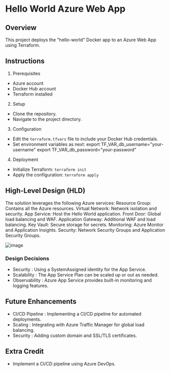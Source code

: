 # Hello World Azure Web App

## Overview
This project deploys the "hello-world" Docker app to an Azure Web App using Terraform.

## Instructions

1.  Prerequisites 
   - Azure account
   - Docker Hub account
   - Terraform installed

2.  Setup 
   - Clone the repository.
   - Navigate to the project directory.

3.  Configuration 
   - Edit the `terraform.tfvars` file to include your Docker Hub credentials.
   - Set environment variables as next: export TF_VAR_db_username="your-username" export TF_VAR_db_password="your-password"


4.  Deployment 
   - Initialize Terraform: `terraform init`
   - Apply the configuration: `terraform apply`

## High-Level Design (HLD)
The solution leverages the following Azure services:
Resource Group: Contains all the Azure resources.
Virtual Network: Network isolation and security.
App Service: Host the Hello World application.
Front Door: Global load balancing and WAF.
Application Gateway: Additional WAF and load balancing.
Key Vault: Secure storage for secrets.
Monitoring: Azure Monitor and Application Insights.
Security: Network Security Groups and Application Security Groups.

![image](https://github.com/user-attachments/assets/1508722d-c67b-43e9-8780-d05971e43c44)

### Design Decisions
-  Security : Using a SystemAssigned identity for the App Service.
-  Scalability : The App Service Plan can be scaled up or out as needed.
-  Observability : Azure App Service provides built-in monitoring and logging features.

## Future Enhancements
-  CI/CD Pipeline : Implementing a CI/CD pipeline for automated deployments.
-  Scaling : Integrating with Azure Traffic Manager for global load balancing.
-  Security : Adding custom domain and SSL/TLS certificates.

## Extra Credit
- Implement a CI/CD pipeline using Azure DevOps.
